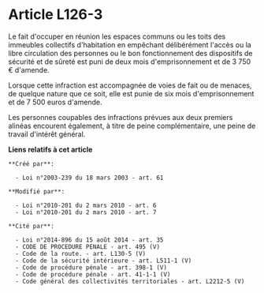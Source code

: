 # Article L126-3

Le fait d'occuper en réunion les espaces communs ou les toits des immeubles collectifs d'habitation en empêchant délibérément
l'accès ou la libre circulation des personnes ou le bon fonctionnement des dispositifs de sécurité et de sûreté est puni de
deux mois d'emprisonnement et de 3 750 € d'amende.

Lorsque cette infraction est accompagnée de voies de fait ou de menaces, de quelque nature que ce soit, elle est punie de six
mois d'emprisonnement et de 7 500 euros d'amende.

Les personnes coupables des infractions prévues aux deux premiers alinéas encourent également, à titre de peine
complémentaire, une peine de travail d'intérêt général.

**Liens relatifs à cet article**

	**Créé par**:

	  - Loi n°2003-239 du 18 mars 2003 - art. 61

	**Modifié par**:

	  - Loi n°2010-201 du 2 mars 2010 - art. 6
	  - Loi n°2010-201 du 2 mars 2010 - art. 7

	**Cité par**:

	  - Loi n°2014-896 du 15 août 2014 - art. 35
	  - CODE DE PROCEDURE PENALE - art. 495 (V)
	  - Code de la route. - art. L130-5 (V)
	  - Code de la sécurité intérieure - art. L511-1 (V)
	  - Code de procédure pénale - art. 398-1 (V)
	  - Code de procédure pénale - art. 41-1-1 (V)
	  - Code général des collectivités territoriales - art. L2212-5 (V)
